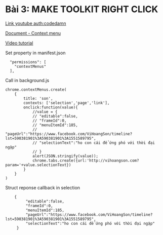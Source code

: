 # Bài 3: MAKE TOOLKIT RIGHT CLICK

[Link youtube auth:codedamn](https://www.youtube.com/channel/UCJUmE61LxhbhudzUugHL2wQ)

[Document - Context menu](https://developer.chrome.com/extensions/samples#search:contextmenus)

[Video tutorial](https://www.youtube.com/watch?v=Johz4yWM-0E&list=PLYxzS__5yYQlWil-vQ-y7NR902ovyq1Xi&index=10)

Set property in manifest.json

```$xslt
  "permissions": [
    "contextMenus"
  ],
```

Call in background.js

```$xslt
chrome.contextMenus.create(
    {
        title: 'son',
        contexts: ['selection','page','link'],
        onclick:function(value){
            //value = {
            // "editable":false,
            // "frameId":0,
            // "menuItemId":185,
            // "pageUrl":"https://www.facebook.com/ViHoangSon/timeline?lst=590381901%3A590381901%3A1551589795",
            // "selectionText":"ho con cái để ứng phó với thời đại ngập"
            // }
            alert(JSON.stringify(value));
            chrome.tabs.create({url:'http://vihoangson.com?param='+value.selectionText})
        }
    }
)
```

Struct reponse callback in selection

```$xslt
    {
         "editable":false,
         "frameId":0,
         "menuItemId":185,
         "pageUrl":"https://www.facebook.com/ViHoangSon/timeline?lst=590381901%3A590381901%3A1551589795",
         "selectionText":"ho con cái để ứng phó với thời đại ngập"
     }
```